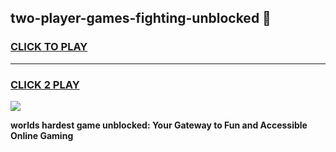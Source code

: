 
## two-player-games-fighting-unblocked 👋
<h3>
<a href="https://premium.freeplayer.one?title=two-player-games-fighting-unblocked&ref=14F">CLICK TO PLAY</a></h3>
<hr>

<h3>
<a href="https://premium.freeplayer.one?title=two-player-games-fighting-unblocked&ref=14F">CLICK 2 PLAY</a>
  
</h3>

<a href="https://premium.freeplayer.one?title=two-player-games-fighting-unblocked&ref=12F/"><img src="https://clearcache.store/games.png"></a>


**worlds hardest game unblocked: Your Gateway to Fun and Accessible Online Gaming**
